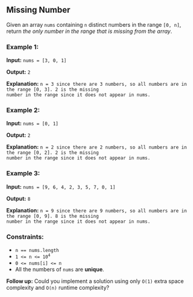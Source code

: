 <h2>Missing Number</h2>


<p>Given an array <code>nums</code> containing <code>n</code> distinct numbers in the range <code>[0, n]</code>, return
<i>the only number in the range that is missing from the array</i>.</p>


<h3>Example 1:</h3>
<p><b>Input:</b> <code>nums = [3, 0, 1]</code></p>
<p><b>Output:</b> <code>2</code></p>
<p><b>Explanation:</b> <code>n = 3 since there are 3 numbers, so all numbers are in the range [0, 3]. 2 is the missing
number in the range since it does not appear in nums.</code></p>

<h3>Example 2:</h3>
<p><b>Input:</b> <code>nums = [0, 1]</code></p>
<p><b>Output:</b> <code>2</code></p>
<p><b>Explanation:</b> <code>n = 2 since there are 2 numbers, so all numbers are in the range [0, 2]. 2 is the missing
number in the range since it does not appear in nums.</code></p>

<h3>Example 3:</h3>
<p><b>Input:</b> <code>nums = [9, 6, 4, 2, 3, 5, 7, 0, 1]</code></p>
<p><b>Output:</b> <code>8</code></p>
<p><b>Explanation:</b> <code>n = 9 since there are 9 numbers, so all numbers are in the range [0, 9]. 8 is the missing
number in the range since it does not appear in nums.</code></p>


<h3>Constraints:</h3>
<ul>
    <li><code>n == nums.length</code></li>
    <li><code>1 <= n <= 10<sup>4</sup></code></li>
    <li><code>0 <= nums[i] <= n</code></li>
    <li>All the numbers of <code>nums</code> are <b>unique</b>.</li>
</ul>


<p><b>Follow up:</b> Could you implement a solution using only <code>O(1)</code> extra space complexity and 
<code>O(n)</code> runtime complexity?</p>